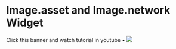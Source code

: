 # Image.asset and Image.network Widget

Click this banner and watch tutorial in youtube • [![](https://cdn.dribbble.com/userupload/16168547/file/original-b7834ede710a05e87a6674d13dca7f7d.png?resize=1024x576)](https://youtu.be/zWCBh3RMTVQ?si=jRkb4v4u2nEVT-Xw)
